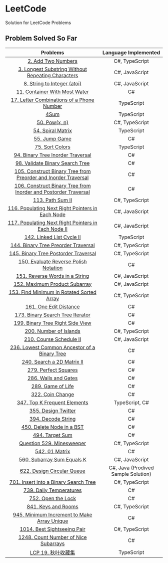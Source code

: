 # LeetCode

Solution for LeetCode Problems

## Problem Solved So Far

|                                                                            Problems                                                                             |        Language Implemented         |
| :-------------------------------------------------------------------------------------------------------------------------------------------------------------: | :---------------------------------: |
|                                             [2. Add Two Numbers](https://leetcode-cn.com/problems/add-two-numbers/)                                             |           C#, TypeScript            |
|              [3. Longest Substring Without Repeating Characters](https://leetcode-cn.com/problems/longest-substring-without-repeating-characters/)              |           C#, JavaScript            |
|                                     [8. String to Integer (atoi)](https://leetcode-cn.com/problems/string-to-integer-atoi/)                                     |           C#, JavaScript            |
|                                  [11. Container With Most Water](https://leetcode-cn.com/problems/container-with-most-water/)                                   |                 C#                  |
|                      [17. Letter Combinations of a Phone Number](https://leetcode-cn.com/problems/letter-combinations-of-a-phone-number/)                       |             TypeScript              |
|                                                         [4Sum](https://leetcode-cn.com/problems/4sum/)                                                          |             TypeScript              |
|                                                    [50. Pow(x, n)](https://leetcode-cn.com/problems/powx-n/)                                                    |           C#, TypeScript            |
|                                              [54. Spiral Matrix](https://leetcode-cn.com/problems/spiral-matrix/)                                               |             TypeScript              |
|                                                  [55. Jump Game](https://leetcode-cn.com/problems/jump-game/)                                                   |                 C#                  |
|                                                [75. Sort Colors](https://leetcode-cn.com/problems/sort-colors/)                                                 |             TypeScript              |
|                              [94. Binary Tree Inorder Traversal](https://leetcode-cn.com/problems/binary-tree-inorder-traversal/)                               |                 C#                  |
|                                [98. Validate Binary Search Tree](https://leetcode-cn.com/problems/validate-binary-search-tree/)                                 |                 C#                  |
|  [105. Construct Binary Tree from Preorder and Inorder Traversal](https://leetcode-cn.com/problems/construct-binary-tree-from-preorder-and-inorder-traversal/)  |                 C#                  |
| [106. Construct Binary Tree from Inorder and Postorder Traversal](https://leetcode-cn.com/problems/construct-binary-tree-from-inorder-and-postorder-traversal/) |                 C#                  |
|                                                [113. Path Sum II](https://leetcode-cn.com/problems/path-sum-ii/)                                                |           C#, TypeScript            |
|                [116. Populating Next Right Pointers in Each Node](https://leetcode-cn.com/problems/populating-next-right-pointers-in-each-node/)                |           C#, JavaScript            |
|             [117. Populating Next Right Pointers in Each Node II](https://leetcode-cn.com/problems/populating-next-right-pointers-in-each-node-ii/)             |           C#, JavaScript            |
|                                       [142. Linked List Cycle II](https://leetcode-cn.com/problems/linked-list-cycle-ii/)                                       |             TypeScript              |
|                             [144. Binary Tree Preorder Traversal](https://leetcode-cn.com/problems/binary-tree-preorder-traversal/)                             |           C#, TypeScript            |
|                            [145. Binary Tree Postorder Traversal](https://leetcode-cn.com/problems/binary-tree-postorder-traversal/)                            |           C#, TypeScript            |
|                           [150. Evaluate Reverse Polish Notation](https://leetcode-cn.com/problems/evaluate-reverse-polish-notation/)                           |                 C#                  |
|                                  [151. Reverse Words in a String](https://leetcode-cn.com/problems/reverse-words-in-a-string/)                                  |           C#, JavaScript            |
|                                   [152. Maximum Product Subarray](https://leetcode-cn.com/problems/maximum-product-subarray/)                                   |           C#, JavaScript            |
|                       [153. Find Minimum in Rotated Sorted Array](https://leetcode-cn.com/problems/find-minimum-in-rotated-sorted-array/)                       |           C#, TypeScript            |
|                                          [161. One Edit Distance](https://leetcode-cn.com/problems/one-edit-distance/)                                          |                 C#                  |
|                                [173. Binary Search Tree Iterator](https://leetcode-cn.com/problems/binary-search-tree-iterator/)                                |                 C#                  |
|                                [199. Binary Tree Right Side View](https://leetcode-cn.com/problems/binary-tree-right-side-view/)                                |                 C#                  |
|                                          [200. Number of Islands](https://leetcode-cn.com/problems/number-of-islands/)                                          |           C#, TypeScript            |
|                                         [210. Course Schedule II](https://leetcode-cn.com/problems/course-schedule-ii/)                                         |           C#, JavaScript            |
|                    [236. Lowest Common Ancestor of a Binary Tree](https://leetcode-cn.com/problems/lowest-common-ancestor-of-a-binary-tree/)                    |                 C#                  |
|                                      [240. Search a 2D Matrix II](https://leetcode-cn.com/problems/search-a-2d-matrix-ii/)                                      |                 C#                  |
|                                            [279. Perfect Squares](https://leetcode-cn.com/problems/perfect-squares/)                                            |                 C#                  |
|                                            [286. Walls and Gates](https://leetcode-cn.com/problems/walls-and-gates/)                                            |                 C#                  |
|                                               [289. Game of Life](https://leetcode-cn.com/problems/game-of-life/)                                               |                 C#                  |
|                                                [322. Coin Change](https://leetcode-cn.com/problems/coin-change/)                                                |                 C#                  |
|                                    [347. Top K Frequent Elements](https://leetcode-cn.com/problems/top-k-frequent-elements/)                                    |           TypeScript, C#            |
|                                             [355. Design Twitter](https://leetcode-cn.com/problems/design-twitter/)                                             |                 C#                  |
|                                              [394. Decode String](https://leetcode-cn.com/problems/decode-string/)                                              |                 C#                  |
|                                       [450. Delete Node in a BST](https://leetcode-cn.com/problems/delete-node-in-a-bst/)                                       |                 C#                  |
|                                                 [494. Target Sum](https://leetcode-cn.com/problems/target-sum/)                                                 |                 C#                  |
|                                           [Question 529. Minesweeper](https://leetcode-cn.com/problems/minesweeper/)                                            |           C#, TypeScript            |
|                                                  [542. 01 Matrix](https://leetcode-cn.com/problems/01-matrix/)                                                  |                 C#                  |
|                                      [560. Subarray Sum Equals K](https://leetcode-cn.com/problems/subarray-sum-equals-k/)                                      |           C#, JavaScript            |
|                                      [622. Design Circular Queue](https://leetcode-cn.com/problems/design-circular-queue/)                                      | C#, Java (Prodived Sample Solution) |
|                           [701. Insert into a Binary Search Tree](https://leetcode-cn.com/problems/insert-into-a-binary-search-tree/)                           |           C#, TypeScript            |
|                                         [739. Daily Temperatures](https://leetcode-cn.com/problems/daily-temperatures/)                                         |                 C#                  |
|                                              [752. Open the Lock](https://leetcode-cn.com/problems/open-the-lock/)                                              |                 C#                  |
|                                             [841. Keys and Rooms](https://leetcode-cn.com/problems/keys-and-rooms/)                                             |           C#, TypeScript            |
|                     [945. Minimum Increment to Make Array Unique](https://leetcode-cn.com/problems/minimum-increment-to-make-array-unique/)                     |                 C#                  |
|                                     [1014. Best Sightseeing Pair](https://leetcode-cn.com/problems/best-sightseeing-pair/)                                      |           C#, TypeScript            |
|                            [1248. Count Number of Nice Subarrays](https://leetcode-cn.com/problems/count-number-of-nice-subarrays/)                             |                 C#                  |
|                                                 [LCP 19. 秋叶收藏集](https://leetcode-cn.com/problems/UlBDOe/)                                                  |             TypeScript              |
